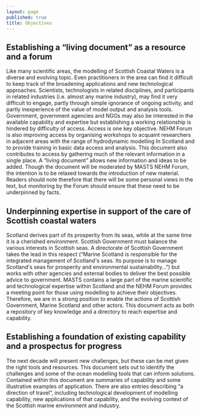 ```yaml
---
layout: page
published: true
title: Objectives
---
```


## Establishing a “living document” as a resource and a forum
Like many scientific areas, the modelling of Scottish Coastal Waters is a diverse and evolving topic. Even practitioners in the area can find it difficult to keep track of the broadening applications and new technological approaches. Scientists, technologists in related disciplines, and participants in related industries (i.e. almost any marine industry), may find it very difficult to engage, partly through simple ignorance of ongoing activity, and partly inexperience of the value of model output and analysis tools. Government, government agencies and NGOs may also be interested in the available capability and expertise but establishing a working relationship is hindered by difficulty of access.
Access is one key objective. NEHM Forum is also improving access by organising workshops to acquaint researchers in adjacent areas with the range of hydrodynamic modelling In Scotland and to provide training in basic data access and analysis. This document also contributes to access by gathering much of the relevant information in a single place.
A “living document” allows new information and ideas to be added. Though the document will be moderated by MASTS NEHM Forum, the intention is to be relaxed towards the introduction of new material. Readers should note therefore that there will be some personal views in the text, but monitoring by the Forum should ensure that these need to be underpinned by facts.
## Underpinning expertise in support of the care of Scottish coastal waters
Scotland derives part of its prosperity from its seas, while at the same time it is a cherished environment. Scottish Government must balance the various interests in Scottish seas. A directorate of Scottish Government takes the lead in this respect (“Marine Scotland is responsible for the integrated management of Scotland's seas. Its purpose is to manage Scotland's seas for prosperity and environmental sustainability…”) but works with other agencies and external bodies to deliver the best possible advice to government. MASTS contains a large part of the marine scientific and technological expertise within Scotland and the NEHM Forum provides a meeting point for those using modelling to achieve their objectives. Therefore, we are in a strong position to enable the actions of Scottish Government, Marine Scotland and other actors. This document acts as both a repository of key knowledge and a directory to reach expertise and capability.
## Establishing a foundation of existing capability and a prospectus for progress
The next decade will present new challenges, but these can be met given the right tools and resources. This document sets out to identify the challenges and some of the ocean modelling tools that can inform solutions. Contained within this document are summaries of capability and some illustrative examples of application. There are also entries describing “a direction of travel”, including technological development of modelling capability, new applications of that capability, and the evolving context of the Scottish marine environment and industry.


